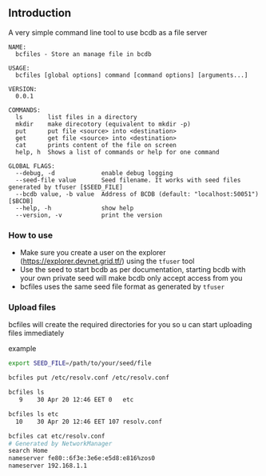 ## Introduction
A very simple command line tool to use bcdb as a file server

```
NAME:
  bcfiles - Store an manage file in bcdb

USAGE:
  bcfiles [global options] command [command options] [arguments...]

VERSION:
  0.0.1

COMMANDS:
  ls       list files in a directory
  mkdir    make direcotory (equivalent to mkdir -p)
  put      put file <source> into <destination>
  get      get file <source> into <destination>
  cat      prints content of the file on screen
  help, h  Shows a list of commands or help for one command

GLOBAL FLAGS:
  --debug, -d             enable debug logging
  --seed-file value       Seed filename. It works with seed files generated by tfuser [$SEED_FILE]
  --bcdb value, -b value  Address of BCDB (default: "localhost:50051") [$BCDB]
  --help, -h              show help
  --version, -v           print the version
```

### How to use
- Make sure you create a user on the explorer (https://explorer.devnet.grid.tf/) using the `tfuser` tool
- Use the seed to start bcdb as per documentation, starting bcdb with your own private seed will make bcdb only accept access from you
- bcfiles uses the same seed file format as generated by `tfuser`

### Upload files
bcfiles will create the required directories for you so u can start uploading files immediately

example
```bash
export SEED_FILE=/path/to/your/seed/file

bcfiles put /etc/resolv.conf /etc/resolv.conf

bcfiles ls
   9	30 Apr 20 12:46 EET	0	etc

bcfiles ls etc
  10	30 Apr 20 12:46 EET	107	resolv.conf

bcfiles cat etc/resolv.conf
# Generated by NetworkManager
search Home
nameserver fe80::6f3e:3e6e:e5d8:e816%zos0
nameserver 192.168.1.1
```
